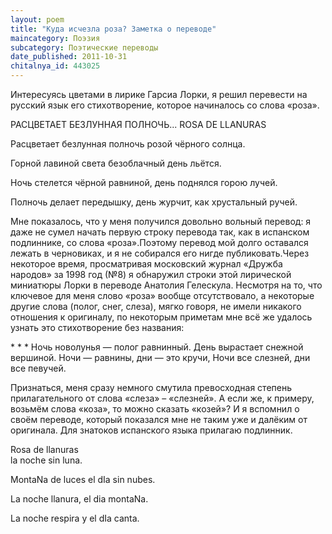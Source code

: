 ```yaml
---
layout: poem
title: "Куда исчезла роза? Заметка о переводе"
maincategory: Поэзия
subcategory: Поэтические переводы
date_published: 2011-10-31
chitalnya_id: 443025
---
```




Интересуясь цветами в лирике Гарсиа Лорки, я решил перевести на русский язык его стихотворение, которое начиналось со слова «роза».

РАСЦВЕТАЕТ БЕЗЛУННАЯ ПОЛНОЧЬ...
ROSA DE LLANURAS

Расцветает безлунная полночь 
розой чёрного солнца.

Горной лавиной света
безоблачный день льётся.

Ночь стелется чёрной равниной,
день поднялся горою лучей.

Полночь делает передышку,
день журчит, как хрустальный ручей.

Мне показалось, что у меня получился довольно вольный перевод: я даже не сумел начать первую строку перевода так, как в испанском подлиннике, со слова «роза».Поэтому перевод мой долго оставался лежать в черновиках, и я не собирался его нигде публиковать.Через некоторое время, просматривая московский журнал «Дружба народов» за 1998 год (№8) я обнаружил строки этой лирической миниатюры Лорки в переводе Анатолия Гелескула. Несмотря на то, что ключевое для меня слово «роза» вообще отсутствовало, а некоторые другие слова (полог, снег, слеза), мягко говоря, не имели никакого отношения к оригиналу, по некоторым приметам мне всё же удалось узнать это стихотворение без названия:

\* \* \*
Ночь новолунья — 
полог равнинный.
День вырастает 
снежной вершиной.
Ночи — равнины,
дни — это кручи,
Ночи все слезней,
дни все певучей.

Признаться, меня сразу немного смутила превосходная степень прилагательного от слова «слеза» – «слезней». А если же, к примеру, возьмём слова «коза», то можно сказать «козей»? И я вспомнил о своём переводе, который показался мне не таким уже и далёким от оригинала. Для знатоков испанского языка прилагаю подлинник.

Rosa de llanuras  
la noche sin luna.

MontaNa de  luces
el dIa sin nubes.

La noche llanura,
el  dia montaNa.

La noche respira
y el dIa canta.







